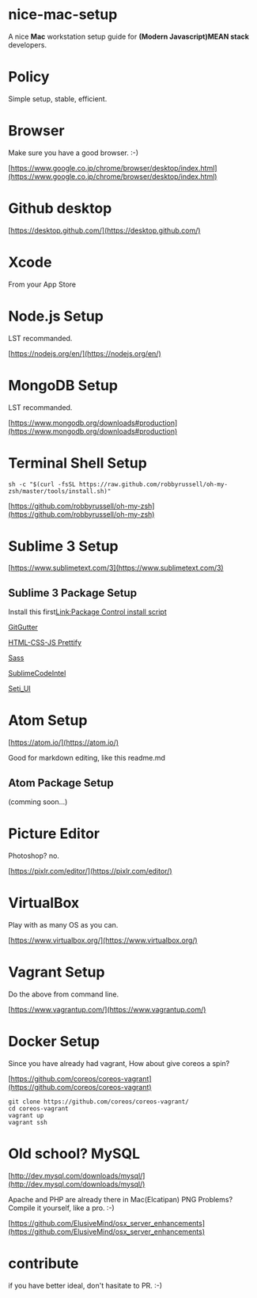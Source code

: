 # nice-mac-setup
A nice **Mac** workstation setup guide for **(Modern Javascript)MEAN stack** developers.

# Policy
Simple setup, stable, efficient.

# Browser
Make sure you have a good browser. :-)

[https://www.google.co.jp/chrome/browser/desktop/index.html](https://www.google.co.jp/chrome/browser/desktop/index.html)

# Github desktop
[https://desktop.github.com/](https://desktop.github.com/)

# Xcode
From your App Store

# Node.js Setup
LST recommanded.

[https://nodejs.org/en/](https://nodejs.org/en/)

# MongoDB Setup
LST recommanded.

[https://www.mongodb.org/downloads#production](https://www.mongodb.org/downloads#production)

# Terminal Shell Setup
`sh -c "$(curl -fsSL https://raw.github.com/robbyrussell/oh-my-zsh/master/tools/install.sh)"`

[https://github.com/robbyrussell/oh-my-zsh](https://github.com/robbyrussell/oh-my-zsh)

# Sublime 3 Setup

[https://www.sublimetext.com/3](https://www.sublimetext.com/3)

## Sublime 3 Package Setup

Install this first[Link:Package Control install script](https://packagecontrol.io/installation)

[GitGutter](https://github.com/jisaacks/GitGutter)

[HTML-CSS-JS Prettify](https://github.com/victorporof/Sublime-HTMLPrettify)

[Sass](https://github.com/nathos/sass-textmate-bundle)

[SublimeCodeIntel](https://github.com/SublimeCodeIntel/SublimeCodeIntel)

[Seti_UI](https://github.com/ctf0/Seti_ST3)


# Atom Setup

[https://atom.io/](https://atom.io/)

Good for markdown editing, like this readme.md

## Atom Package Setup
(comming soon...)

# Picture Editor
Photoshop? no.

[https://pixlr.com/editor/](https://pixlr.com/editor/)

# VirtualBox
Play with as many OS as you can.

[https://www.virtualbox.org/](https://www.virtualbox.org/)

# Vagrant Setup
Do the above from command line.

[https://www.vagrantup.com/](https://www.vagrantup.com/)

# Docker Setup
Since you have already had vagrant, How about give coreos a spin?

[https://github.com/coreos/coreos-vagrant](https://github.com/coreos/coreos-vagrant)

```
git clone https://github.com/coreos/coreos-vagrant/
cd coreos-vagrant
vagrant up
vagrant ssh
```

# Old school? MySQL
[http://dev.mysql.com/downloads/mysql/](http://dev.mysql.com/downloads/mysql/)

Apache and PHP are already there in Mac(Elcatipan) PNG Problems? Compile it yourself, like a pro. :-)

[https://github.com/ElusiveMind/osx_server_enhancements](https://github.com/ElusiveMind/osx_server_enhancements)

# contribute
if you have better ideal, don't hasitate to PR. :-)
